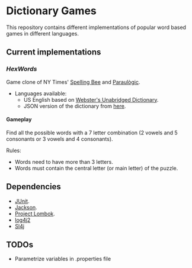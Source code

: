 # Dictionary Games

This repository contains different implementations of popular word based games in different languages.

## Current implementations

### _**HexWords**_

Game clone of NY Times' [Spelling Bee](https://www.nytimes.com/puzzles/spelling-bee) and [Paraulògic](https://vilaweb.cat/paraulogic/).
  + Languages available: 
    + US English based on [Webster's Unabridged Dictionary](https://unabridged.merriam-webster.com/).
    + JSON version of the dictionary from [here](https://github.com/matthewreagan/WebstersEnglishDictionary).

#### Gameplay
Find all the possible words with a 7 letter combination (2 vowels and 5 consonants or 3 vowels and 4 consonants).

Rules:
* Words need to have more than 3 letters.
* Words must contain the central letter (or main letter) of the puzzle.

## Dependencies
- [JUnit](https://junit.org).
- [Jackson](https://github.com/FasterXML/jackson).
- [Project Lombok](https://projectlombok.org/).
- [log4j2](https://logging.apache.org/log4j/2.x/)
- [Sl4j](https://www.slf4j.org/)

## TODOs
- Parametrize variables in .properties file